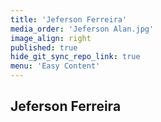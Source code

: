 ```yaml
---
title: 'Jeferson Ferreira'
media_order: 'Jeferson Alan.jpg'
image_align: right
published: true
hide_git_sync_repo_link: true
menu: 'Easy Content'
---
```


## Jeferson Ferreira